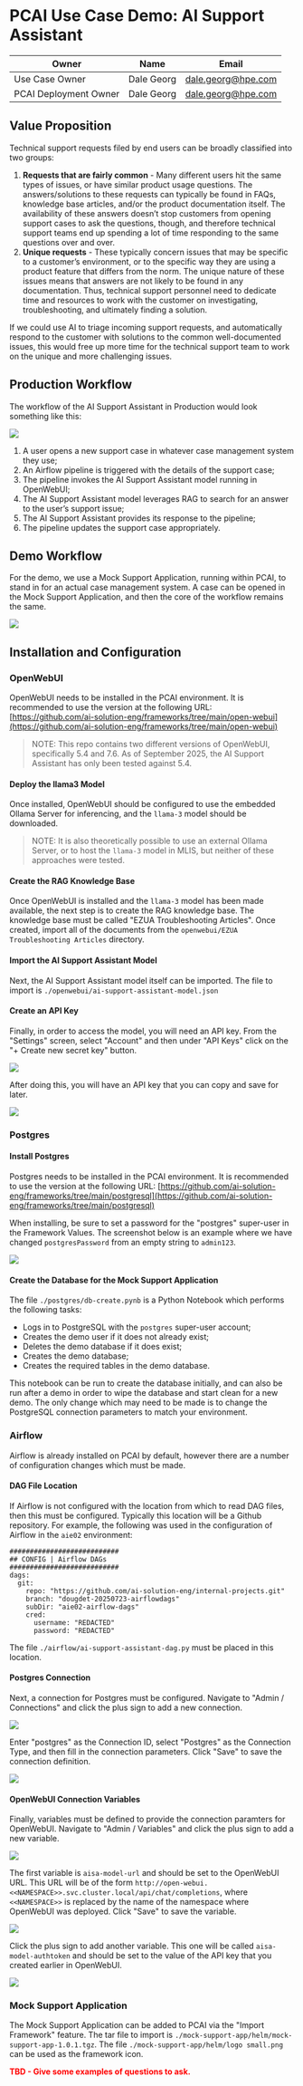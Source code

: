 # PCAI Use Case Demo: AI Support Assistant

| Owner                       | Name                              | Email                                     |
| ----------------------------|-----------------------------------|-------------------------------------------|
| Use Case Owner              | Dale Georg                        | dale.georg@hpe.com                        |
| PCAI Deployment Owner       | Dale Georg                        | dale.georg@hpe.com                        |


## Value Proposition

Technical support requests filed by end users can be broadly classified into two groups:

1. **Requests that are fairly common** - Many different users hit the same types of issues, or have similar product usage questions. The answers/solutions to these requests can typically be found in FAQs, knowledge base articles, and/or the product documentation itself. The availability of these answers doesn’t stop customers from opening support cases to ask the questions, though, and therefore technical support teams end up spending a lot of time responding to the same questions over and over.
2. **Unique requests** - These typically concern issues that may be specific to a customer’s environment, or to the specific way they are using a product feature that differs from the norm. The unique nature of these issues means that answers are not likely to be found in any documentation. Thus, technical support personnel need to dedicate time and resources to work with the customer on investigating, troubleshooting, and ultimately finding a solution.

If we could use AI to triage incoming support requests, and automatically respond to the customer with solutions to the common well-documented issues, this would free up more time for the technical support team to work on the unique and more challenging issues.


## Production Workflow

The workflow of the AI Support Assistant in Production would look something like this:

![](./demo/ProductionWorkflow.png)

1. A user opens a new support case in whatever case management system they use;
2. An Airflow pipeline is triggered with the details of the support case;
3. The pipeline invokes the AI Support Assistant model running in OpenWebUI;
4. The AI Support Assistant model leverages RAG to search for an answer to the user’s support issue;
5. The AI Support Assistant provides its response to the pipeline;
6. The pipeline updates the support case appropriately.

## Demo Workflow

For the demo, we use a Mock Support Application, running within PCAI, to stand in for an actual case management system. A case can be opened in the Mock Support Application, and then the core of the workflow remains the same.

![](./demo/DemoWorkflow.png)

## Installation and Configuration

### OpenWebUI

OpenWebUI needs to be installed in the PCAI environment. It is recommended to use the version at the following URL: [https://github.com/ai-solution-eng/frameworks/tree/main/open-webui](https://github.com/ai-solution-eng/frameworks/tree/main/open-webui)

> NOTE: This repo contains two different versions of OpenWebUI, specifically 5.4 and 7.6. As of September 2025, the AI Support Assistant has only been tested against 5.4.

#### Deploy the llama3 Model

Once installed, OpenWebUI should be configured to use the embedded Ollama Server for inferencing, and the `llama-3` model should be downloaded.

> NOTE: It is also theoretically possible to use an external Ollama Server, or to host the `llama-3` model in MLIS, but neither of these approaches were tested.

#### Create the RAG Knowledge Base

Once OpenWebUI is installed and the `llama-3` model has been made available, the next step is to create the RAG knowledge base. The knowledge base must be called "EZUA Troubleshooting Articles". Once created, import all of the documents from the `openwebui/EZUA Troubleshooting Articles` directory.

#### Import the AI Support Assistant Model

Next, the AI Support Assistant model itself can be imported. The file to import is `./openwebui/ai-support-assistant-model.json`

#### Create an API Key

Finally, in order to access the model, you will need an API key. From the "Settings" screen, select "Account" and then under "API Keys" click on the "+ Create new secret key" button.

![](./demo/OpenWebUIConfig01.png)

After doing this, you will have an API key that you can copy and save for later.

![](./demo/OpenWebUIConfig02.png)

### Postgres

#### Install Postgres

Postgres needs to be installed in the PCAI environment. It is recommended to use the version at the following URL: [https://github.com/ai-solution-eng/frameworks/tree/main/postgresql](https://github.com/ai-solution-eng/frameworks/tree/main/postgresql)

When installing, be sure to set a password for the "postgres" super-user in the Framework Values. The screenshot below is an example where we have changed `postgresPassword` from an empty string to `admin123`.

![](./demo/PostgresConfig01.png)

#### Create the Database for the Mock Support Application

The file `./postgres/db-create.pynb` is a Python Notebook which performs the following tasks:
* Logs in to PostgreSQL with the `postgres` super-user account;
* Creates the demo user if it does not already exist;
* Deletes the demo database if it does exist;
* Creates the demo database;
* Creates the required tables in the demo database.

This notebook can be run to create the database initially, and can also be run after a demo in order to wipe the database and start clean for a new demo. The only change which may need to be made is to change the PostgreSQL connection parameters to match your environment.

### Airflow

Airflow is already installed on PCAI by default, however there are a number of configuration changes which must be made.

#### DAG File Location

If Airflow is not configured with the location from which to read DAG files, then this must be configured. Typically this location will be a Github repository. For example, the following was used in the configuration of Airflow in the `aie02` environment:

    ###########################
    ## CONFIG | Airflow DAGs
    ###########################
    dags:
      git:
        repo: "https://github.com/ai-solution-eng/internal-projects.git"
        branch: "dougdet-20250723-airflowdags"
        subDir: "aie02-airflow-dags"
        cred:
          username: "REDACTED"
          password: "REDACTED"

The file `./airflow/ai-support-assistant-dag.py` must be placed in this location.

#### Postgres Connection

Next, a connection for Postgres must be configured. Navigate to "Admin / Connections" and click the plus sign to add a new connection.

![](./demo/AirflowConfig01.png)

Enter "postgres" as the Connection ID, select "Postgres" as the Connection Type, and then fill in the connection parameters.  Click "Save" to save the connection definition.

![](./demo/AirflowConfig02.png)

#### OpenWebUI Connection Variables

Finally, variables must be defined to provide the connection paramters for OpenWebUI. Navigate to "Admin / Variables" and click the plus sign to add a new variable.

![](./demo/AirflowConfig03.png)

The first variable is `aisa-model-url` and should be set to the OpenWebUI URL. This URL will be of the form `http://open-webui.<<NAMESPACE>>.svc.cluster.local/api/chat/completions`, where `<<NAMESPACE>>` is replaced by the name of the namespace where OpenWebUI was deployed. Click "Save" to save the variable.

![](./demo/AirflowConfig04.png)

Click the plus sign to add another variable. This one will be called `aisa-model-authtoken` and should be set to the value of the API key that you created earlier in OpenWebUI.

![](./demo/AirflowConfig05.png)

### Mock Support Application

The Mock Support Application can be added to PCAI via the "Import Framework" feature. The tar file to import is `./mock-support-app/helm/mock-support-app-1.0.1.tgz`. The file `./mock-support-app/helm/logo small.png` can be used as the framework icon.

<font color="#FF0000">**TBD - Give some examples of questions to ask.**</font>

